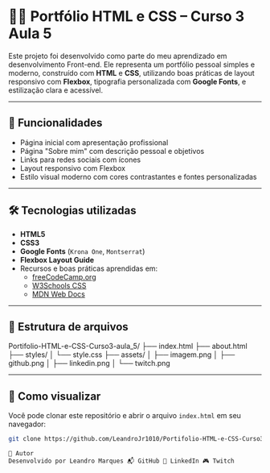 # 🧑‍💻 Portfólio HTML e CSS – Curso 3 Aula 5

Este projeto foi desenvolvido como parte do meu aprendizado em desenvolvimento Front-end. Ele representa um portfólio pessoal simples e moderno, construído com **HTML** e **CSS**, utilizando boas práticas de layout responsivo com **Flexbox**, tipografia personalizada com **Google Fonts**, e estilização clara e acessível.

---

## 📌 Funcionalidades

- Página inicial com apresentação profissional
- Página "Sobre mim" com descrição pessoal e objetivos
- Links para redes sociais com ícones
- Layout responsivo com Flexbox
- Estilo visual moderno com cores contrastantes e fontes personalizadas

---

## 🛠️ Tecnologias utilizadas

- **HTML5**
- **CSS3**
- **Google Fonts** (`Krona One`, `Montserrat`)
- **Flexbox Layout Guide**
- Recursos e boas práticas aprendidas em:
  - [freeCodeCamp.org](https://www.freecodecamp.org/)
  - [W3Schools CSS](https://www.w3schools.com/w3css/)
  - [MDN Web Docs](https://developer.mozilla.org/)

---

## 📁 Estrutura de arquivos

Portifolio-HTML-e-CSS-Curso3-aula_5/ ├── index.html ├── about.html ├── styles/ │ └── style.css ├── assets/ │ ├── imagem.png │ ├── github.png │ ├── linkedin.png │ └── twitch.png

---

## 🚀 Como visualizar

Você pode clonar este repositório e abrir o arquivo `index.html` em seu navegador:

```bash
git clone https://github.com/LeandroJr1010/Portifolio-HTML-e-CSS-Curso3-aula_5.git

🙌 Autor
Desenvolvido por Leandro Marques 📬 GitHub 🔗 LinkedIn 🎮 Twitch
